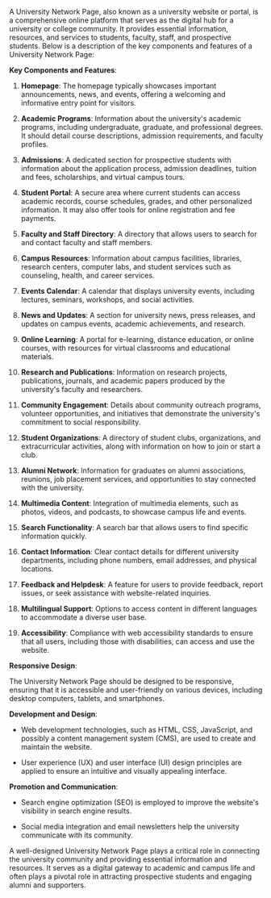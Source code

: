 A University Network Page, also known as a university website or portal, is a comprehensive online platform that serves as the digital hub for a university or college community. It provides essential information, resources, and services to students, faculty, staff, and prospective students. Below is a description of the key components and features of a University Network Page:

**Key Components and Features**:

1. **Homepage**: The homepage typically showcases important announcements, news, and events, offering a welcoming and informative entry point for visitors.

2. **Academic Programs**: Information about the university's academic programs, including undergraduate, graduate, and professional degrees. It should detail course descriptions, admission requirements, and faculty profiles.

3. **Admissions**: A dedicated section for prospective students with information about the application process, admission deadlines, tuition and fees, scholarships, and virtual campus tours.

4. **Student Portal**: A secure area where current students can access academic records, course schedules, grades, and other personalized information. It may also offer tools for online registration and fee payments.

5. **Faculty and Staff Directory**: A directory that allows users to search for and contact faculty and staff members.

6. **Campus Resources**: Information about campus facilities, libraries, research centers, computer labs, and student services such as counseling, health, and career services.

7. **Events Calendar**: A calendar that displays university events, including lectures, seminars, workshops, and social activities.

8. **News and Updates**: A section for university news, press releases, and updates on campus events, academic achievements, and research.

9. **Online Learning**: A portal for e-learning, distance education, or online courses, with resources for virtual classrooms and educational materials.

10. **Research and Publications**: Information on research projects, publications, journals, and academic papers produced by the university's faculty and researchers.

11. **Community Engagement**: Details about community outreach programs, volunteer opportunities, and initiatives that demonstrate the university's commitment to social responsibility.

12. **Student Organizations**: A directory of student clubs, organizations, and extracurricular activities, along with information on how to join or start a club.

13. **Alumni Network**: Information for graduates on alumni associations, reunions, job placement services, and opportunities to stay connected with the university.

14. **Multimedia Content**: Integration of multimedia elements, such as photos, videos, and podcasts, to showcase campus life and events.

15. **Search Functionality**: A search bar that allows users to find specific information quickly.

16. **Contact Information**: Clear contact details for different university departments, including phone numbers, email addresses, and physical locations.

17. **Feedback and Helpdesk**: A feature for users to provide feedback, report issues, or seek assistance with website-related inquiries.

18. **Multilingual Support**: Options to access content in different languages to accommodate a diverse user base.

19. **Accessibility**: Compliance with web accessibility standards to ensure that all users, including those with disabilities, can access and use the website.

**Responsive Design**:

The University Network Page should be designed to be responsive, ensuring that it is accessible and user-friendly on various devices, including desktop computers, tablets, and smartphones.

**Development and Design**:

- Web development technologies, such as HTML, CSS, JavaScript, and possibly a content management system (CMS), are used to create and maintain the website.

- User experience (UX) and user interface (UI) design principles are applied to ensure an intuitive and visually appealing interface.

**Promotion and Communication**:

- Search engine optimization (SEO) is employed to improve the website's visibility in search engine results.

- Social media integration and email newsletters help the university communicate with its community.

A well-designed University Network Page plays a critical role in connecting the university community and providing essential information and resources. It serves as a digital gateway to academic and campus life and often plays a pivotal role in attracting prospective students and engaging alumni and supporters.
